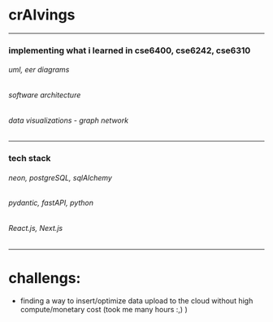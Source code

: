 # crAIvings

---
### implementing what i learned in cse6400, cse6242, cse6310
###### uml, eer diagrams
###### software architecture
###### data visualizations - graph network

---
### tech stack
###### neon, postgreSQL, sqlAlchemy
###### pydantic, fastAPI, python
###### React.js, Next.js

---
# challengs:
- finding a way to insert/optimize data upload to the cloud without high compute/monetary cost (took me many hours :,) )
